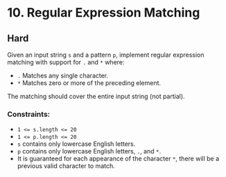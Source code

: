 # 10. Regular Expression Matching

## Hard

Given an input string `s` and a pattern `p`, implement regular expression matching with support for `.` and `*` where:

- `.` Matches any single character.
- `*` Matches zero or more of the preceding element.

The matching should cover the entire input string (not partial).

### Constraints:

- `1 <= s.length <= 20`
- `1 <= p.length <= 20`
- `s` contains only lowercase English letters.
- `p` contains only lowercase English letters, `.`, and `*`.
- It is guaranteed for each appearance of the character `*`, there will be a previous valid character to match.
